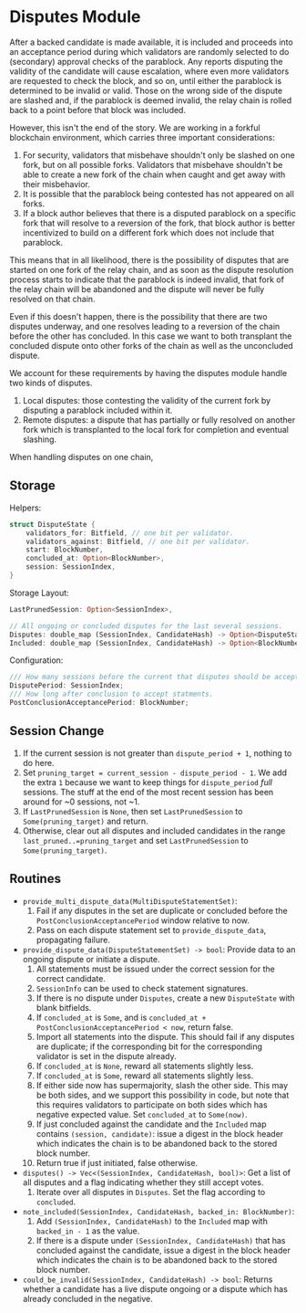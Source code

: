 # Disputes Module

After a backed candidate is made available, it is included and proceeds into an acceptance period during which validators are randomly selected to do (secondary) approval checks of the parablock. Any reports disputing the validity of the candidate will cause escalation, where even more validators are requested to check the block, and so on, until either the parablock is determined to be invalid or valid. Those on the wrong side of the dispute are slashed and, if the parablock is deemed invalid, the relay chain is rolled back to a point before that block was included.

However, this isn't the end of the story. We are working in a forkful blockchain environment, which carries three important considerations:

1. For security, validators that misbehave shouldn't only be slashed on one fork, but on all possible forks. Validators that misbehave shouldn't be able to create a new fork of the chain when caught and get away with their misbehavior.
1. It is possible that the parablock being contested has not appeared on all forks.
1. If a block author believes that there is a disputed parablock on a specific fork that will resolve to a reversion of the fork, that block author is better incentivized to build on a different fork which does not include that parablock.

This means that in all likelihood, there is the possibility of disputes that are started on one fork of the relay chain, and as soon as the dispute resolution process starts to indicate that the parablock is indeed invalid, that fork of the relay chain will be abandoned and the dispute will never be fully resolved on that chain.

Even if this doesn't happen, there is the possibility that there are two disputes underway, and one resolves leading to a reversion of the chain before the other has concluded. In this case we want to both transplant the concluded dispute onto other forks of the chain as well as the unconcluded dispute.

We account for these requirements by having the disputes module handle two kinds of disputes.

1. Local disputes: those contesting the validity of the current fork by disputing a parablock included within it.
1. Remote disputes: a dispute that has partially or fully resolved on another fork which is transplanted to the local fork for completion and eventual slashing.

When handling disputes on one chain,

## Storage

Helpers:

```rust
struct DisputeState {
    validators_for: Bitfield, // one bit per validator.
    validators_against: Bitfield, // one bit per validator.
    start: BlockNumber,
    concluded_at: Option<BlockNumber>,
    session: SessionIndex,
}
```


Storage Layout:

```rust
LastPrunedSession: Option<SessionIndex>,

// All ongoing or concluded disputes for the last several sessions.
Disputes: double_map (SessionIndex, CandidateHash) -> Option<DisputeState>,
Included: double_map (SessionIndex, CandidateHash) -> Option<BlockNumber>, 
```

Configuration:

```rust
/// How many sessions before the current that disputes should be accepted for.
DisputePeriod: SessionIndex;
/// How long after conclusion to accept statments.
PostConclusionAcceptancePeriod: BlockNumber;
```

## Session Change

1. If the current session is not greater than `dispute_period + 1`, nothing to do here.
1. Set `pruning_target = current_session - dispute_period - 1`. We add the extra `1` because we want to keep things for `dispute_period` _full_ sessions. The stuff at the end of the most recent session has been around for ~0 sessions, not ~1.
1. If `LastPrunedSession` is `None`, then set `LastPrunedSession` to `Some(pruning_target)` and return.
1. Otherwise, clear out all disputes and included candidates in the range `last_pruned..=pruning_target` and set `LastPrunedSession` to `Some(pruning_target)`.

## Routines

* `provide_multi_dispute_data(MultiDisputeStatementSet)`:
  1. Fail if any disputes in the set are duplicate or concluded before the `PostConclusionAcceptancePeriod` window relative to now.
  1. Pass on each dispute statement set to `provide_dispute_data`, propagating failure.
* `provide_dispute_data(DisputeStatementSet) -> bool`: Provide data to an ongoing dispute or initiate a dispute.
  1. All statements must be issued under the correct session for the correct candidate. 
  1. `SessionInfo` can be used to check statement signatures.
  1. If there is no dispute under `Disputes`, create a new `DisputeState` with blank bitfields.
  1. If `concluded_at` is `Some`, and is `concluded_at + PostConclusionAcceptancePeriod < now`, return false.
  1. Import all statements into the dispute. This should fail if any disputes are duplicate; if the corresponding bit for the corresponding validator is set in the dispute already.
  1. If `concluded_at` is `None`, reward all statements slightly less.
  1. If `concluded_at` is `Some`, reward all statements slightly less.
  1. If either side now has supermajority, slash the other side. This may be both sides, and we support this possibility in code, but note that this requires validators to participate on both sides which has negative expected value. Set `concluded_at` to `Some(now)`.
  1. If just concluded against the candidate and the `Included` map contains `(session, candidate)`: issue a digest in the block header which indicates the chain is to be abandoned back to the stored block number.
  1. Return true if just initiated, false otherwise.
* `disputes() -> Vec<(SessionIndex, CandidateHash, bool)>`: Get a list of all disputes and a flag indicating whether they still accept votes.
  1. Iterate over all disputes in `Disputes`. Set the flag according to `concluded`.
* `note_included(SessionIndex, CandidateHash, backed_in: BlockNumber)`:
  1. Add `(SessionIndex, CandidateHash)` to the `Included` map with `backed_in - 1` as the value.
  1. If there is a dispute under `(SessionIndex, CandidateHash)` that has concluded against the candidate, issue a digest in the block header which indicates the chain is to be abandoned back to the stored block number.
* `could_be_invalid(SessionIndex, CandidateHash) -> bool`: Returns whether a candidate has a live dispute ongoing or a dispute which has already concluded in the negative.
